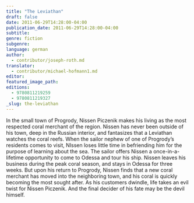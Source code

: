 ```yaml
---
title: "The Leviathan"
draft: false
date: 2011-06-29T14:28:00-04:00
publication_date: 2011-06-29T14:28:00-04:00
subtitle:
genre: fiction
subgenre:
language: german
author:
  - contributor/joseph-roth.md
translator:
  - contributor/michael-hofmann1.md
editor:
featured_image_path:
editions:
  - 9780811219259
  - 9780811219327
_slug: the-leviathan
---
```


In the small town of Progrody, Nissen Piczenik makes his living as the most respected coral merchant of the region. Nissen has never been outside of his town, deep in the Russian interior, and fantasizes that a Leviathan watches the coral reefs. When the sailor nephew of one of Progrody’s residents comes to visit, NIssen loses little time in befriending him for the purpose of learning about the sea. The sailor offers Nissen a once-in-a-lifetime opportunity to come to Odessa and tour his ship. Nissen leaves his business during the peak coral season, and stays in Odessa for three weeks. But upon his return to Progrody, Nissen finds that a new coral merchant has moved into the neighboring town, and his coral is quickly becoming the most sought after. As his customers dwindle, life takes an evil twist for Nissen Piczenik. And the final decider of his fate may be the devil himself.

